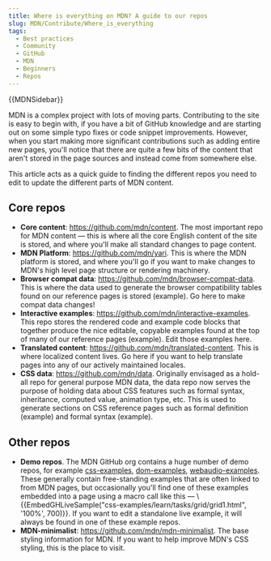 ```yaml
---
title: Where is everything on MDN? A guide to our repos
slug: MDN/Contribute/Where_is_everything
tags:
  - Best practices
  - Community
  - GitHub
  - MDN
  - Beginners
  - Repos
---
```

{{MDNSidebar}}

MDN is a complex project with lots of moving parts. Contributing to the site is easy to begin with, if you have a bit of GitHub knowledge and are starting out on some simple typo fixes or code snippet improvements. However, when you start making more significant contributions such as adding entire new pages, you'll notice that there are quite a few bits of the content that aren't stored in the page sources and instead come from somewhere else.

This article acts as a quick guide to finding the different repos you need to edit to update the different parts of MDN content.

## Core repos

- **Core content**: <https://github.com/mdn/content>. The most important repo for MDN content — this is where all the core English content of the site is stored, and where you'll make all standard changes to page content.
- **MDN Platform**: <https://github.com/mdn/yari>. This is where the MDN platform is stored, and where you'll go if you want to make changes to MDN's high level page structure or rendering machinery.
- **Browser compat data**: <https://github.com/mdn/browser-compat-data>. This is where the data used to generate the browser compatibility tables found on our reference pages is stored (example). Go here to make compat data changes!
- **Interactive examples**: <https://github.com/mdn/interactive-examples>. This repo stores the rendered code and example code blocks that together produce the nice editable, copyable examples found at the top of many of our reference pages (example). Edit those examples here.
- **Translated content**: <https://github.com/mdn/translated-content>. This is where localized content lives. Go here if you want to help translate pages into any of our actively maintained locales.
- **CSS data**: <https://github.com/mdn/data>. Originally envisaged as a hold-all repo for general purpose MDN data, the data repo now serves the purpose of holding data about CSS features such as formal syntax, inheritance, computed value, animation type, etc. This is used to generate sections on CSS reference pages such as formal definition (example) and formal syntax (example).

## Other repos

- **Demo repos**. The MDN GitHub org contains a huge number of demo repos, for example [css-examples](https://github.com/mdn/css-examples), [dom-examples](https://github.com/mdn/dom-examples), [webaudio-examples](https://github.com/mdn/webaudio-examples). These generally contain free-standing examples that are often linked to from MDN pages, but occasionally you'll find one of these examples embedded into a page using a macro call like this — \\{{EmbedGHLiveSample("css-examples/learn/tasks/grid/grid1.html", '100%', 700)}}. If you want to edit a standalone live example, it will always be found in one of these example repos.
- **MDN-minimalist**: <https://github.com/mdn/mdn-minimalist>. The base styling information for MDN. If you want to help improve MDN's CSS styling, this is the place to visit.
